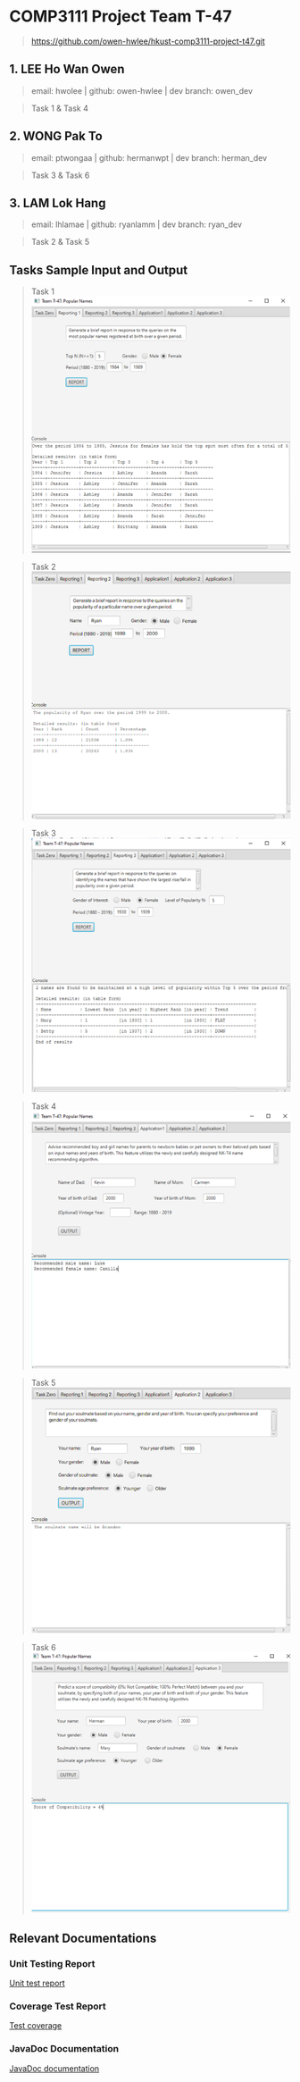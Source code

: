 # COMP3111 Project Team T-47
> https://github.com/owen-hwlee/hkust-comp3111-project-t47.git

## 1. LEE Ho Wan Owen
> email: hwolee | github: owen-hwlee | dev branch: owen_dev

> Task 1 & Task 4

## 2. WONG Pak To
> email: ptwongaa | github: hermanwpt | dev branch: herman_dev

> Task 3 & Task 6

## 3. LAM Lok Hang
> email: lhlamae | github: ryanlamm | dev branch: ryan_dev

> Task 2 & Task 5

## Tasks Sample Input and Output

> Task 1  
![Task 1 Screenshot](./src/main/resources/comp3111_task1_sample.png)

> Task 2  
![Task 2 Screenshot](./src/main/resources/comp3111_task2_sample.png)

> Task 3  
![Task 3 Screenshot](./src/main/resources/comp3111_task3_sample.png)

> Task 4  
![Task 4 Screenshot](./src/main/resources/comp3111_task4_sample.png)

> Task 5  
![Task 5 Screenshot](./src/main/resources/comp3111_task5_sample.png)

> Task 6  
![Task 6 Screenshot](./src/main/resources/comp3111_task6_sample.png)

## Relevant Documentations
### Unit Testing Report
[Unit test report](./build/reports/tests/test/index.html)
### Coverage Test Report
[Test coverage](./build/jacocoHTML/index.html)
### JavaDoc Documentation
[JavaDoc documentation](./build/docs/javadoc/comp3111/popnames/package-summary.html)